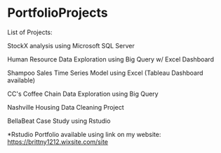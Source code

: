 # PortfolioProjects
List of Projects:

StockX analysis using Microsoft SQL Server


 Human Resource Data Exploration using Big Query w/ Excel Dashboard
 
 
 Shampoo Sales Time Series Model using Excel (Tableau Dashboard available)
 
 
 CC's Coffee Chain Data Exploration using Big Query
 
 Nashville Housing Data Cleaning Project 
 
 
 BellaBeat Case Study using Rstudio
 
 *Rstudio Portfolio  available using link on my website: https://brittny1212.wixsite.com/site
